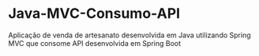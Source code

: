 # Java-MVC-Consumo-API
Aplicação de venda de artesanato desenvolvida em Java utilizando Spring MVC que consome API desenvolvida em Spring Boot

